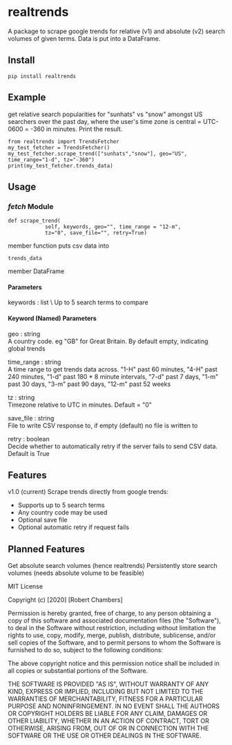 # realtrends
A package to scrape google trends for relative (v1) and absolute (v2) search
volumes of given terms. Data is put into a DataFrame.

## Install
```
pip install realtrends
```

## Example
get relative search popularities for "sunhats" vs "snow" amongst US searchers 
over the past day, where the user's time zone is central = UTC-0600 = -360 in 
minutes. Print the result.
```
from realtrends import TrendsFetcher
my_test_fetcher = TrendsFetcher()
my_test_fetcher.scrape_trend(["sunhats","snow"], geo="US", time_range="1-d", tz="-360")
print(my_test_fetcher.trends_data)
```

## Usage

### *fetch* Module

```
def scrape_trend(
            self, keywords, geo="", time_range = "12-m",
            tz="0", save_file="", retry=True)
```
member function puts csv data into
```
trends_data
```
member DataFrame

#### Parameters
keywords : list \ 
Up to 5 search terms to compare

#### Keyword (Named) Parameters
geo : string \
A country code. eg "GB" for Great Britain. By default empty,
indicating global trends

time\_range : string \
A time range to get trends data across. 
"1-H" past 60 minutes, 
"4-H" past 240 minutes, 
"1-d" past 180 * 8 minute intervals, 
"7-d" past 7 days, 
"1-m" past 30 days, 
"3-m" past 90 days, 
"12-m" past 52 weeks

tz : string \
Timezone relative to UTC in minutes. Default = "0"

save\_file : string \
File to write CSV response to, if empty (default) no
file is written to

retry : boolean \
Decide whether to automatically retry if the server fails
to send CSV data. Default is True

## Features
v1.0 (current) 
Scrape trends directly from google trends:
* Supports up to 5 search terms
* Any country code may be used
* Optional save file
* Optional automatic retry if request fails

## Planned Features
Get absolute search volumes (hence realtrends)
Persistently store search volumes (needs absolute volume to be feasible)

MIT License

Copyright (c) [2020] [Robert Chambers]

Permission is hereby granted, free of charge, to any person obtaining a copy
of this software and associated documentation files (the "Software"), to deal
in the Software without restriction, including without limitation the rights
to use, copy, modify, merge, publish, distribute, sublicense, and/or sell
copies of the Software, and to permit persons to whom the Software is
furnished to do so, subject to the following conditions:

The above copyright notice and this permission notice shall be included in all
copies or substantial portions of the Software.

THE SOFTWARE IS PROVIDED "AS IS", WITHOUT WARRANTY OF ANY KIND, EXPRESS OR
IMPLIED, INCLUDING BUT NOT LIMITED TO THE WARRANTIES OF MERCHANTABILITY,
FITNESS FOR A PARTICULAR PURPOSE AND NONINFRINGEMENT. IN NO EVENT SHALL THE
AUTHORS OR COPYRIGHT HOLDERS BE LIABLE FOR ANY CLAIM, DAMAGES OR OTHER
LIABILITY, WHETHER IN AN ACTION OF CONTRACT, TORT OR OTHERWISE, ARISING FROM,
OUT OF OR IN CONNECTION WITH THE SOFTWARE OR THE USE OR OTHER DEALINGS IN THE
SOFTWARE.

